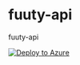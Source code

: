 # fuuty-api
fuuty-api

[![Deploy to Azure](http://azuredeploy.net/deploybutton.png)](https://azuredeploy.net/)
